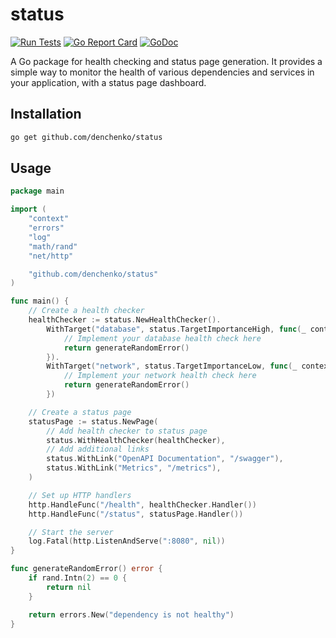 # status

[![Run Tests](https://github.com/denchenko/status/actions/workflows/go.yml/badge.svg?branch=master)](https://github.com/denchenko/status/actions/workflows/go.yml)
[![Go Report Card](https://goreportcard.com/badge/github.com/denchenko/status)](https://goreportcard.com/report/github.com/denchenko/status)
[![GoDoc](https://godoc.org/github.com/denchenko/status?status.svg)](https://godoc.org/github.com/denchenko/status)

A Go package for health checking and status page generation. It provides a simple way to monitor the health of various dependencies and services in your application, with a status page dashboard.

## Installation

```bash
go get github.com/denchenko/status
```

## Usage

```go
package main

import (
	"context"
	"errors"
	"log"
	"math/rand"
	"net/http"

	"github.com/denchenko/status"
)

func main() {
	// Create a health checker
	healthChecker := status.NewHealthChecker().
		WithTarget("database", status.TargetImportanceHigh, func(_ context.Context) error {
			// Implement your database health check here
			return generateRandomError()
		}).
		WithTarget("network", status.TargetImportanceLow, func(_ context.Context) error {
			// Implement your network health check here
			return generateRandomError()
		})

	// Create a status page
	statusPage := status.NewPage(
		// Add health checker to status page
		status.WithHealthChecker(healthChecker),
		// Add additional links
		status.WithLink("OpenAPI Documentation", "/swagger"),
		status.WithLink("Metrics", "/metrics"),
	)

	// Set up HTTP handlers
	http.HandleFunc("/health", healthChecker.Handler())
	http.HandleFunc("/status", statusPage.Handler())

	// Start the server
	log.Fatal(http.ListenAndServe(":8080", nil))
}

func generateRandomError() error {
	if rand.Intn(2) == 0 {
		return nil
	}

	return errors.New("dependency is not healthy")
}
```
